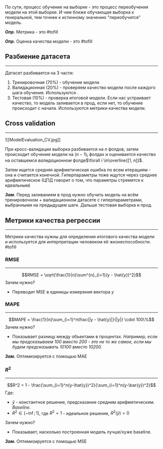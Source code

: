 По сути, процесс обучение на выборке - это процесс переобучения модели на этой выборке. И чем ближе обучающая выборка к генеральной, тем точнее к истинному значению "переобучится" модель.

***Опр.*** Метрика - это #tofill 

***Опр.*** Оценка качества модели - это #tofill 

## Разбиение датасета
---
Датасет разбивается на 3 части:
1. Тренировочная (70%) - обучение модели
2. Валидационная (20%) - проверяем качество модели после каждого шага обучения. Используются .
3. Тестовая (10%) - проверка итоговой модели. Если нас устраивает качество, то модель заливается в прод, если нет, то обучение происходит с начала. Используются метрики качества модели.

## Cross validation
---
![[ModelEvaluation_CV.jpg]]

При кросс-валидации выборка разбивается на $n$ фолдов, затем происходит обучение модели на $(n-1)_i$ фолдах и оценивается качество на оставшемся *валидационном* фолде$\forall i \in\overline{[1, n]}$. 

Затем ищется средняя арифметическая ошибка по всем итерациям - она и считается конечной. Гиперпараметры тоже ищутся через среднее арифметическое (ЦПД говорит о том, что параметры стремятся к идеальным)

***Зам.*** Перед заливанием в прод нужно обучить модель на всём тренировочном + валидационном датасете с гиперпараметрами, выбранными на предыдущем шаге. Дальше тестовая выборка и прод.

## Метрики качества регрессии
---
Метрики качества нужны для определения итогового качества модели и используется для интерпретации человеком её жизнеспособности. #tofill 

### RMSE
---
$$RMSE = \sqrt{\frac{1}{n}\sum^{n}_{i=1}(y - \hat{y})^2}$$
Зачем нужно?
- Переводит MSE в единицы измерения вектора $y$

### MAPE
---
$$MAPE = \frac{1}{n}\sum_{i=1}^n\frac{|y - \hat{y}|}{|y|} \cdot 100\%$$
Зачем нужно?
- Показывает разницу между объектами в процентах. *Например, если мы предсказываем $100$ вместо $200$ - это не то же самое, если мы будем предсказывать $10100$ вместо $10200$.*

***Зам.*** Оптимизируется с помощью MAE

### $R^2$
---
$$R^2 = 1 - \frac{\sum_{i=1}^n(y-\hat{y})^2}{\sum_{i=1}^n(y-\bar{y})^2}$$
Где:
- $\bar{y}$ - константное решение, предсказание средним арифметическим. *Baseline*.
- $R^2 \in (-\inf; 1]$, где $R^2 = 1$ - идеальное решение, $R^2(\bar{y}) = 0$

Зачем нужно?
-  Показывает, насколько построенная модель лучше/хуже baseline.

***Зам.*** Оптимизируется с помощью MSE
